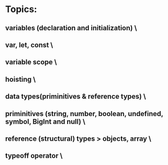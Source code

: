 # Topics:

## variables (declaration and initialization) \
## var, let, const \
## variable scope \
## hoisting \
## data types(priminitives & reference types) \
## priminitives (string, number, boolean, undefined, symbol, BigInt and null) \ 
## reference (structural) types > objects, array \
## typeoff operator \
